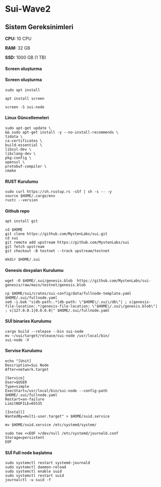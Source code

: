 # Sui-Wave2


##  Sistem Gereksinimleri

**CPU:** 10 CPU

**RAM:** 32 GB

**SSD:** 1000 GB (1 TB)



#### Screen oluşturma



#### Screen oluşturma
```
sudo apt install
```
```
apt install screen
```
```
screen -S sui-node
```



#### Linux Güncellemeleri
```
sudo apt-get update \
&& sudo apt-get install -y --no-install-recommends \
tzdata \
ca-certificates \
build-essential \
libssl-dev \
libclang-dev \
pkg-config \
openssl \
protobuf-compiler \
cmake
```

#### RUST Kurulumu

```
sudo curl https://sh.rustup.rs -sSf | sh -s -- -y
source $HOME/.cargo/env
rustc --version
```


#### Github repo

```
apt install git
```

```
cd $HOME
git clone https://github.com/MystenLabs/sui.git
cd sui
git remote add upstream https://github.com/MystenLabs/sui
git fetch upstream
git checkout -B testnet --track upstream/testnet
```
```
mkdir $HOME/.sui
```

#### Genesis dosyaları Kurulumu

```
wget -O $HOME/.sui/genesis.blob  https://github.com/MystenLabs/sui-genesis/raw/main/testnet/genesis.blob
```
```
cp $HOME/sui/crates/sui-config/data/fullnode-template.yaml $HOME/.sui/fullnode.yaml
sed -i.bak "s|db-path:.*|db-path: \"$HOME\/.sui\/db\"| ; s|genesis-file-location:.*|genesis-file-location: \"$HOME\/.sui\/genesis.blob\"| ; s|127.0.0.1|0.0.0.0|" $HOME/.sui/fullnode.yaml
```

#### SUİ binaries Kurulumu

```
cargo build --release --bin sui-node
mv ~/sui/target/release/sui-node /usr/local/bin/
sui-node -V
```


#### Servise Kurulumu

```
echo "[Unit]
Description=Sui Node
After=network.target

[Service]
User=$USER
Type=simple
ExecStart=/usr/local/bin/sui-node --config-path $HOME/.sui/fullnode.yaml
Restart=on-failure
LimitNOFILE=65535

[Install]
WantedBy=multi-user.target" > $HOME/suid.service

mv $HOME/suid.service /etc/systemd/system/

sudo tee <<EOF >/dev/null /etc/systemd/journald.conf
Storage=persistent
EOF
```




#### SUİ Full node başlatma

```
sudo systemctl restart systemd-journald
sudo systemctl daemon-reload
sudo systemctl enable suid
sudo systemctl restart suid
journalctl -u suid -f
```






